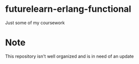 # futurelearn-erlang-functional
Just some of my coursework

# Note
This repository isn't well organized and is in need of an update
